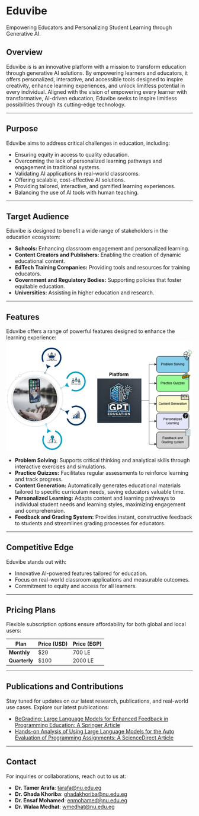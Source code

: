 # Eduvibe

Empowering Educators and Personalizing Student Learning through Generative AI.

## Overview

Eduvibe is is an innovative platform with a mission to transform education through generative AI solutions. By empowering learners and educators, it offers personalized, interactive, and accessible tools designed to inspire creativity, enhance learning experiences, and unlock limitless potential in every individual. Aligned with the vision of empowering every learner with transformative, AI-driven education, Eduvibe seeks to inspire limitless possibilities through its cutting-edge technology.

---

## Purpose

Eduvibe aims to address critical challenges in education, including:

*   Ensuring equity in access to quality education.
*   Overcoming the lack of personalized learning pathways and engagement in traditional systems.
*   Validating AI applications in real-world classrooms.
*   Offering scalable, cost-effective AI solutions.
*   Providing tailored, interactive, and gamified learning experiences.
*   Balancing the use of AI tools with human teaching.

---
## Target Audience

Eduvibe is designed to benefit a wide range of stakeholders in the education ecosystem:

*   **Schools:** Enhancing classroom engagement and personalized learning.
*   **Content Creators and Publishers:** Enabling the creation of dynamic educational content.
*   **EdTech Training Companies:** Providing tools and resources for training educators.
*   **Government and Regulatory Bodies:** Supporting policies that foster equitable education.
*   **Universities:** Assisting in higher education and research.
---
## Features
Eduvibe offers a range of powerful features designed to enhance the learning experience:
![Features_logo](Images/Feature.png)

*   **Problem Solving:** Supports critical thinking and analytical skills through interactive exercises and simulations.
*   **Practice Quizzes:** Facilitates regular assessments to reinforce learning and track progress.
*   **Content Generation:** Automatically generates educational materials tailored to specific curriculum needs, saving educators valuable time.
*   **Personalized Learning:** Adapts content and learning pathways to individual student needs and learning styles, maximizing engagement and comprehension.
*   **Feedback and Grading System:** Provides instant, constructive feedback to students and streamlines grading processes for educators.
---

## Competitive Edge

Eduvibe stands out with:

- Innovative AI-powered features tailored for education.
- Focus on real-world classroom applications and measurable outcomes.
- Commitment to equity and access for all learners.

---
## Pricing Plans

Flexible subscription options ensure affordability for both global and local users:

| **Plan**      | **Price (USD)** | **Price (EGP)** |
| ------------- | --------------- | --------------- |
| **Monthly**   | $20             | 700 LE          |
| **Quarterly** | $100            | 2000 LE         |

---

## Publications and Contributions

Stay tuned for updates on our latest research, publications, and real-world use cases. Explore our latest publications:

- [BeGrading: Large Language Models for Enhanced Feedback in Programming Education: A Springer Article](https://link.springer.com/article/10.1007/s00521-024-10449-y)
- [Hands-on Analysis of Using Large Language Models for the Auto Evaluation of Programming Assignments: A ScienceDirect Article](https://www.sciencedirect.com/science/article/abs/pii/S0306437924001315)

---

## Contact

For inquiries or collaborations, reach out to us at:
- **Dr. Tamer Arafa**: [tarafa@nu.edu.eg](mailto:tarafa@nu.edu.eg)
- **Dr. Ghada Khoriba**: [ghadakhoriba@nu.edu.eg](mailto:ghadakhoriba@nu.edu.eg)
- **Dr. Ensaf Mohamed**: [enmohamed@nu.edu.eg](mailto:enmohamed@nu.edu.eg)
- **Dr. Walaa Medhat**: [wmedhat@nu.edu.eg](mailto:wmedhat@nu.edu.eg)
